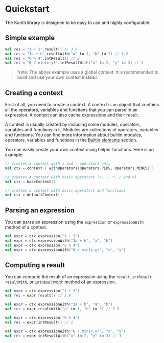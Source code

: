 # Quickstart

The Karith library is designed to be easy to use and highly configurable.

## Simple example

```kotlin
val res = "1 + 2".result() // 3.0
val res = "3a + b".resultWith("a" to 1, "b" to 2) // 5.0
val res = "6 % 4".intResult() // 2
val res = "6 / min(x,y)".intResultWith("x" to 2, "y" to 3) // 3
```

> Note: The above example uses a global context. It is recommended to build and use your own context instead.

## Creating a context

First of all, you need to create a context. A context is an object that contains all the operators, variables and
functions that you can parse in an expression. A context can also cache expressions and their result.

A context is usually created by including some modules, operators, variables and functions in it. Modules are
collections of operators, variables and functions. You can find more information about builtin modules, operators,
variables and functions in the [Builtin elements](advanced.md#builtin-elements) section.

You can easily create your own context using helper functions. Here is an example:

```kotlin
// creates a context with + and - operators only
val ctx = context { withOperators(Operators.PLUS, Operators.MINUS) }

// creates a context with basic operators (+, -, *, / and %)
val ctx = baseContext()

// creates a context with basic operators and functions
val ctx = defaultContext()
```

## Parsing an expression

You can parse an expression using the `expression` or `expressionWith` method of a context.

```kotlin
val expr = ctx.expression("1 + 2")
val expr = ctx.expressionWith("3a + b", "a", "b")
val expr = ctx.expression("6 % 4")
val expr = ctx.expressionWith("6 / min(x,y)", "x", "y")
```

## Computing a result

You can compute the result of an expression using the `result`, `intResult` `resultWith`, or `intResultWith` method of
an expression.

```kotlin
val expr = ctx.expression("1 + 2")
val res = expr.result() // 3.0

val expr = ctx.expressionWith("3a + b", "a", "b")
val res = expr.resultWith("a" to 1, "b" to 2) // 5.0

val expr = ctx.expression("6 % 4")
val res = expr.intResult() // 2

val expr = ctx.expressionWith("6 / min(x,y)", "x", "y")
val res = expr.intResultWith("x" to 2, "y" to 3) // 3
```
